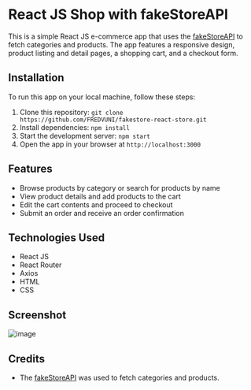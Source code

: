 # React JS Shop with fakeStoreAPI

This is a simple React JS e-commerce app that uses the [fakeStoreAPI](https://fakestoreapi.com/) to fetch categories and products. The app features a responsive design, product listing and detail pages, a shopping cart, and a checkout form.

## Installation

To run this app on your local machine, follow these steps:

1. Clone this repository: `git clone https://github.com/FREDVUNI/fakestore-react-store.git`
2. Install dependencies: `npm install`
3. Start the development server: `npm start`
4. Open the app in your browser at `http://localhost:3000`

## Features

- Browse products by category or search for products by name
- View product details and add products to the cart
- Edit the cart contents and proceed to checkout
- Submit an order and receive an order confirmation

## Technologies Used

- React JS
- React Router
- Axios
- HTML
- CSS

## Screenshot

![image](https://github.com/user-attachments/assets/7596bb8e-4a19-4634-9850-aaa1c41c26b9)


## Credits
- The [fakeStoreAPI](https://fakestoreapi.com/) was used to fetch categories and products.

